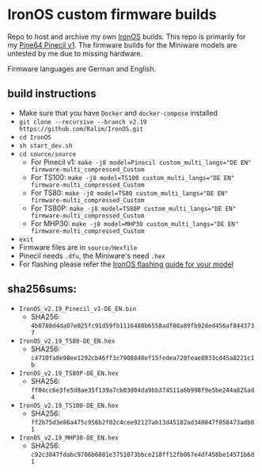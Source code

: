 # IronOS custom firmware builds

Repo to host and archive my own [IronOS](https://github.com/Ralim/IronOS) builds. This repo is primarily for my [Pine64 Pinecil v1](https://wiki.pine64.org/wiki/Pinecil). The firmware builds for the Miniware models are untested by me due to missing hardware.

Firmware languages are German and English.

## build instructions
- Make sure that you have `Docker` and `docker-compose` installed
- `git clone --recursive --branch v2.19 https://github.com/Ralim/IronOS.git`
- `cd IronOS`
- `sh start_dev.sh`
- `cd source/source`
    - For Pinecil v1: `make -j8 model=Pinecil custom_multi_langs="DE EN" firmware-multi_compressed_Custom`
    - For TS100: `make -j8 model=TS100 custom_multi_langs="DE EN" firmware-multi_compressed_Custom`
    - For TS80: `make -j8 model=TS80 custom_multi_langs="DE EN" firmware-multi_compressed_Custom`
    - For TS80P: `make -j8 model=TS80P custom_multi_langs="DE EN" firmware-multi_compressed_Custom`
    - For MHP30: `make -j8 model=MHP30 custom_multi_langs="DE EN" firmware-multi_compressed_Custom`
- `exit`
- Firmware files are in `source/Hexfile`
- Pinecil needs `.dfu`, the Miniware's need `.hex`
- For flashing please refer the [IronOS flashing guide for your model](https://ralim.github.io/IronOS/GettingStarted/)

## sha256sums:
- `IronOS_v2.19_Pinecil_v1-DE_EN.bin`
    - SHA256: `4b0788d4da07e025fc91d59fb1116480b6558adf88a89fb92ded456af8443737`
- `IronOS_v2.19_TS80-DE_EN.hex`
    - SHA256: `c4710fa0e98ee1292cb46ff3c7908848ef15fedea720feae8933cd45a8221c1b`
- `IronOS_v2.19_TS80P-DE_EN.hex`
    - SHA256: `ff04cc6e3fe5d8ae35f139a7cb03d04da9bb374511a6b998f9e5be244a825ad4`
- `IronOS_v2.19_TS100-DE_EN.hex`
    - SHA256: `ff2b75d3e86a475c956b2f02c4cee92127ab13d45182ad340047f058473adb81`
- `IronOS_v2.19_MHP30-DE_EN.hex`
    - SHA256: `c92c3847fdabc9706b6881e3751073bbce218ff12fb067e4df458be14571b6d1`